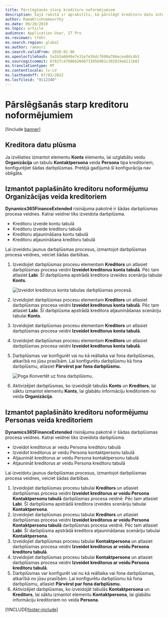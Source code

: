 ```yaml
---
title: Pārslēgšanās starp kreditoru noformējumiem
description: Šajā rakstā ir aprakstīts, kā pārslēgt kreditoru datu integrāciju starp finanšu un operāciju programmām un Dataverse.
author: RamaKrishnamoorthy
ms.date: 09/20/2019
ms.topic: article
audience: Application User, IT Pro
ms.reviewer: tfehr
ms.search.region: global
ms.author: ramasri
ms.search.validFrom: 2020-01-06
ms.openlocfilehash: 5a1b3a6049e7e31e7e5bdcf690a766ecea8dc4b1
ms.sourcegitcommit: 6781fc47606b266873385b901c302819ab211b82
ms.translationtype: MT
ms.contentlocale: lv-LV
ms.lasthandoff: 07/02/2022
ms.locfileid: "9112340"
---
```

# <a name="switch-between-vendor-designs"></a>Pārslēgšanās starp kreditoru noformējumiem

[!include [banner](../../includes/banner.md)]





## <a name="vendor-data-flow"></a>Kreditora datu plūsma 

Ja izvēlaties izmantot elementu **Konts** elementu, lai uzglabātu veidu **Organizācija** un tabulu **Kontaktpersona** veida **Persona** tipa kreditoriem, konfigurējiet šādas darbplūsmas. Pretējā gadījumā šī konfigurācija nav obligāta.

## <a name="use-the-extended-vendor-design-for-vendors-of-the-organization-type"></a>Izmantot paplašināto kreditoru noformējumu Organizācijas veida kreditoriem

**Dynamics365FinanceExtended** risinājuma pakotnē ir šādas darbplūsmas procesa veidnes. Katrai veidnei tiks izveidota darbplūsma.

+ Kreditoru izveide kontu tabulā
+ Kreditoru izveide kreditoru tabulā
+ Kreditoru atjaunināšana kontu tabulā
+ Kreditoru atjaunināšana kreditoru tabulā

Lai izveidotu jaunus darbplūsmas procesus, izmantojot darbplūsmas procesa veidnes, veiciet šādas darbības.

1. Izveidojiet darbplūsmas procesu elementam **Kreditors** un atlasiet darbplūsmas procesa veidni **Izveidot kreditorus konta tabulā**. Pēc tam atlasiet **Labi**. Šī darbplūsma apstrādā kreditora izveides scenāriju tabulai **Konts**.

    ![Izveidot kreditorus konta tabulas darbplūsmas procesā.](media/create_process.png)

2. Izveidojiet darbplūsmas procesu elementam **Kreditors** un atlasiet darbplūsmas procesa veidni **Izveidot kreditorus konta tabulā**. Pēc tam atlasiet **Labi**. Šī darbplūsma apstrādā kreditora atjaunināšanas scenāriju tabulai **Konts**.
3. Izveidojiet darbplūsmas procesu elementam **Kreditors** un atlasiet darbplūsmas procesa veidni **Izveidot kreditorus konta tabulā**.
4. Izveidojiet darbplūsmas procesu elementam **Kreditors** un atlasiet darbplūsmas procesa veidni **Izveidot kreditorus konta tabulā**.
5. Darbplūsmas var konfigurēt vai nu kā reāllaika vai fona darbplūsmas, atkarībā no jūsu prasībām. Lai konfigurētu darbplūsmu kā fona darbplūsmu, atlasiet **Pārvērst par fona darbplūsmu.**

    ![Poga Konvertēt uz fona darbplūsmu.](media/background_workflow.png)

6. Aktivizējiet darbplūsmas, ko izveidojāt tabulās **Konts** un **Kreditors**, lai sāktu izmantot elementu **Konts**, lai glabātu informāciju kreditoriem no veida **Organizācija**.

## <a name="use-the-extended-vendor-design-for-vendors-of-the-person-type"></a>Izmantot paplašināto kreditoru noformējumu Personas veida kreditoriem

**Dynamics365FinanceExtended** risinājuma pakotnē ir šādas darbplūsmas procesa veidnes. Katrai veidnei tiks izveidota darbplūsma.

+ Izveidot kreditorus ar veidu Persona kreditoru tabulā
+ Izveidot kreditorus ar veidu Persona kontaktpersonu tabulā
+ Atjaunināt kreditorus ar veidu Persona kontaktpersonu tabulā
+ Atjaunināt kreditorus ar veidu Persona kreditoru tabulā

Lai izveidotu jaunus darbplūsmas procesus, izmantojot darbplūsmas procesa veidnes, veiciet šādas darbības.

1. Izveidojiet darbplūsmas procesu tabulai **Kreditors** un atlasiet darbplūsmas procesa veidni **Izveidot kreditorus ar veidu Persona Kontaktpersonu tabulā** darbplūsmas procesa veidnē. Pēc tam atlasiet **Labi**. Šī darbplūsma apstrādā kreditora izveides scenāriju tabulai **Kontaktpersona**.
2. Izveidojiet darbplūsmas procesu tabulai **Kreditors** un atlasiet darbplūsmas procesa veidni **Izveidot kreditorus ar veidu Persona Kontaktpersonu tabulā** darbplūsmas procesa veidnē. Pēc tam atlasiet **Labi**. Šī darbplūsma apstrādā kreditora atjaunināšanas scenāriju tabulai **Kontaktpersona**.
3. Izveidojiet darbplūsmas procesu tabulai **Kontaktpersona** un atlasiet darbplūsmas procesa veidni **Izveidot kreditorus ar veidu Persona kreditoru tabulā**.
4. Izveidojiet darbplūsmas procesu tabulai **Kontaktpersona** un atlasiet darbplūsmas procesa veidni **Izveidot kreditorus ar veidu Persona kreditoru tabulā**.
5. Darbplūsmas var konfigurēt vai nu kā reāllaika vai fona darbplūsmas, atkarībā no jūsu prasībām. Lai konfigurētu darbplūsmu kā fona darbplūsmu, atlasiet **Pārvērst par fona darbplūsmu.**
6. Aktivizējiet darbplūsmas, ko izveidojāt tabulās **Kontaktpersona** un **Kreditors**, lai sāktu izmantot elementu **Kontaktpersona**, lai glabātu informāciju kreditoriem no veida **Persona**.


[!INCLUDE[footer-include](../../../../includes/footer-banner.md)]
